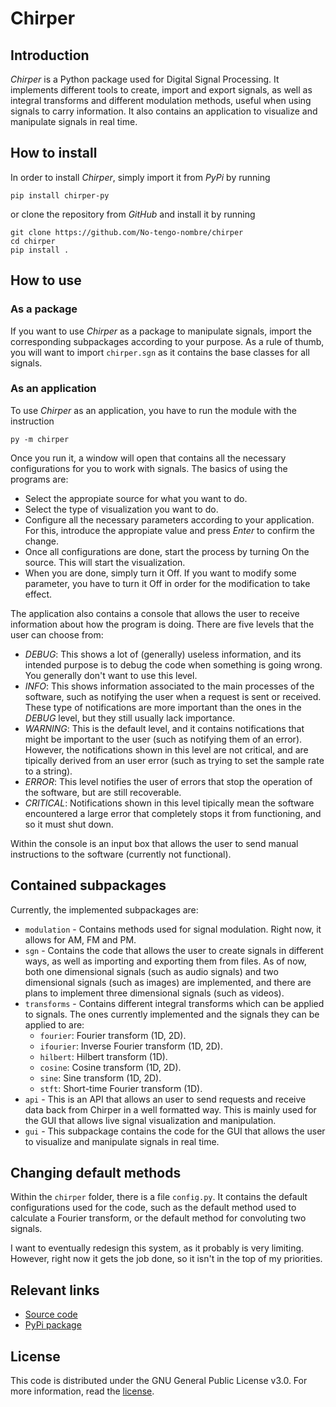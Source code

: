# Chirper
## Introduction
*Chirper* is a Python package used for Digital Signal Processing. It implements different tools to create, import and export signals, as well as integral transforms and different modulation methods, useful when using signals to carry information. It also contains an application to visualize and manipulate signals in real time.

## How to install
In order to install *Chirper*, simply import it from *PyPi* by running

    pip install chirper-py

or clone the repository from *GitHub* and install it by running
    
    git clone https://github.com/No-tengo-nombre/chirper
    cd chirper
    pip install .

## How to use
### As a package
If you want to use *Chirper* as a package to manipulate signals, import the corresponding subpackages according to your purpose. As a rule of thumb, you will want to import `chirper.sgn` as it contains the base classes for all signals.

### As an application
To use *Chirper* as an application, you have to run the module with the instruction

    py -m chirper

Once you run it, a window will open that contains all the necessary configurations for you to work with signals. The basics of using the programs are:
- Select the appropiate source for what you want to do.
- Select the type of visualization you want to do.
- Configure all the necessary parameters according to your application. For this, introduce the appropiate value and press *Enter* to confirm the change.
- Once all configurations are done, start the process by turning On the source. This will start the visualization.
- When you are done, simply turn it Off. If you want to modify some parameter, you have to turn it Off in order for the modification to take effect.

The application also contains a console that allows the user to receive information about how the program is doing. There are five levels that the user can choose from:
- *DEBUG*: This shows a lot of (generally) useless information, and its intended purpose is to debug the code when something is going wrong. You generally don't want to use this level.
- *INFO*: This shows information associated to the main processes of the software, such as notifying the user when a request is sent or received. These type of notifications are more important than the ones in the *DEBUG* level, but they still usually lack importance.
- *WARNING*: This is the default level, and it contains notifications that might be important to the user (such as notifying them of an error). However, the notifications shown in this level are not critical, and are tipically derived from an user error (such as trying to set the sample rate to a string).
- *ERROR*: This level notifies the user of errors that stop the operation of the software, but are still recoverable.
- *CRITICAL*: Notifications shown in this level tipically mean the software encountered a large error that completely stops it from functioning, and so it must shut down.

Within the console is an input box that allows the user to send manual instructions to the software (currently not functional).

## Contained subpackages
Currently, the implemented subpackages are:
- `modulation` - Contains methods used for signal modulation. Right now, it allows for AM, FM and PM.
- `sgn` - Contains the code that allows the user to create signals in different ways, as well as importing and exporting them from files. As of now, both one dimensional signals (such as audio signals) and two dimensional signals (such as images) are implemented, and there are plans to implement three dimensional signals (such as videos).
- `transforms` - Contains different integral transforms which can be applied to signals. The ones currently implemented and the signals they can be applied to are:
  - `fourier`: Fourier transform (1D, 2D).
  - `ifourier`: Inverse Fourier transform (1D, 2D).
  - `hilbert`: Hilbert transform (1D).
  - `cosine`: Cosine transform (1D, 2D).
  - `sine`: Sine transform (1D, 2D).
  - `stft`: Short-time Fourier transform (1D).
- `api` - This is an API that allows an user to send requests and receive data back from Chirper in a well formatted way. This is mainly used for the GUI that allows live signal visualization and manipulation.
- `gui` - This subpackage contains the code for the GUI that allows the user to visualize and manipulate signals in real time.

## Changing default methods
Within the `chirper` folder, there is a file `config.py`. It contains the default configurations used for the code, such as the default method used to calculate a Fourier transform, or the default method for convoluting two signals.

I want to eventually redesign this system, as it probably is very limiting. However, right now it gets the job done, so it isn't in the top of my priorities.

## Relevant links
- [Source code](https://github.com/No-tengo-nombre/chirper)
- [PyPi package](https://pypi.org/project/chirper-py/)

## License
This code is distributed under the GNU General Public License v3.0. For more information, read the [license](https://github.com/No-tengo-nombre/chirper/blob/main/LICENSE).